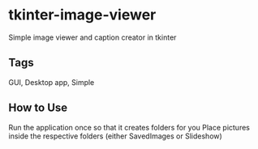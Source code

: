 # tkinter-image-viewer
Simple image viewer and caption creator in tkinter

## Tags
GUI, Desktop app, Simple

## How to Use
Run the application once so that it creates folders for you
Place pictures inside the respective folders (either SavedImages or Slideshow)
